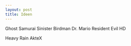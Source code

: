 ```yaml
---
layout: post
title: Ideen
---
```


Ghost Samurai
Sinister
Birdman
Dr. Mario
Resident Evil HD

Heavy Rain
AkteX